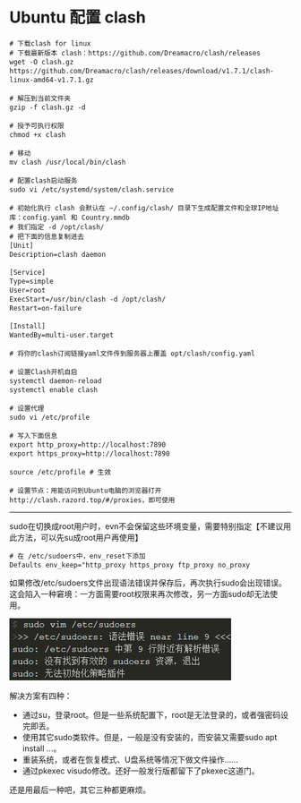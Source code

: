 # Ubuntu 配置 clash

```
# 下载clash for linux
# 下载最新版本 clash：https://github.com/Dreamacro/clash/releases
wget -O clash.gz https://github.com/Dreamacro/clash/releases/download/v1.7.1/clash-linux-amd64-v1.7.1.gz
 
# 解压到当前文件夹
gzip -f clash.gz -d

# 授予可执行权限
chmod +x clash

# 移动
mv clash /usr/local/bin/clash

# 配置clash启动服务
sudo vi /etc/systemd/system/clash.service

# 初始化执行 clash 会默认在 ~/.config/clash/ 目录下生成配置文件和全球IP地址库：config.yaml 和 Country.mmdb 
# 我们指定 -d /opt/clash/
# 把下面的信息复制进去
[Unit]
Description=clash daemon

[Service]
Type=simple
User=root
ExecStart=/usr/bin/clash -d /opt/clash/
Restart=on-failure

[Install]
WantedBy=multi-user.target

# 将你的clash订阅链接yaml文件传到服务器上覆盖 opt/clash/config.yaml

# 设置Clash开机自启
systemctl daemon-reload
systemctl enable clash

# 设置代理
sudo vi /etc/profile

# 写入下面信息
export http_proxy=http://localhost:7890
export https_proxy=http://localhost:7890

source /etc/profile # 生效

# 设置节点：用能访问到Ubuntu电脑的浏览器打开 http://clash.razord.top/#/proxies，即可使用
```

----

sudo在切换成root用户时，evn不会保留这些环境变量，需要特别指定【不建议用此方法，可以先su成root用户再使用】

```
# 在 /etc/sudoers中，env_reset下添加
Defaults env_keep="http_proxy https_proxy ftp_proxy no_proxy
```

如果修改/etc/sudoers文件出现语法错误并保存后，再次执行sudo会出现错误。 这会陷入一种窘境：一方面需要root权限来再次修改，另一方面sudo却无法使用。

![image-20211026095823812](Ubuntu%20%E9%85%8D%E7%BD%AE%20clash.assets/image-20211026095823812.png)

解决方案有四种：

- 通过su，登录root。但是一些系统配置下，root是无法登录的，或者强密码设完即丢。
- 使用其它sudo类软件。但是，一般是没有安装的，而安装又需要sudo apt install ...。
- 重装系统，或者在恢复模式、U盘系统等情况下做文件操作……
- 通过pkexec visudo修改。还好一般发行版都留下了pkexec这道门。

还是用最后一种吧，其它三种都更麻烦。
